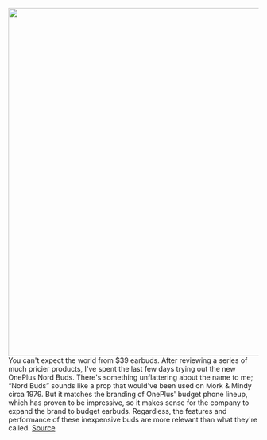 <img src='https://cdn.vox-cdn.com/thumbor/p-gKO61_mYFcfrsDiHC7YnPSYZM=/0x0:2040x1360/1200x675/filters:focal(842x714:1168x1040)/cdn.vox-cdn.com/uploads/chorus_image/image/70888633/DSCF8022.0.jpg' width='700px' /><br/>
You can't expect the world from $39 earbuds. After reviewing a series of much pricier products, I've spent the last few days trying out the new OnePlus Nord Buds. There's something unflattering about the name to me; “Nord Buds” sounds like a prop that would've been used on Mork & Mindy circa 1979. But it matches the branding of OnePlus' budget phone lineup, which has proven to be impressive, so it makes sense for the company to expand the brand to budget earbuds. Regardless, the features and performance of these inexpensive buds are more relevant than what they're called.
<a href='https://www.theverge.com/23130957/oneplus-nord-buds-budget-earbuds-review'> Source <a/>